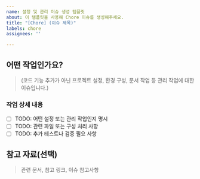 ```yaml
---
name: 설정 및 관리 이슈 생성 템플릿
about: 이 템플릿을 사용해 Chore 이슈를 생성해주세요.
title: "[Chore] (이슈 제목)"
labels: chore
assignees: ''

---
```


## 어떤 작업인가요?
> (코드 기능 추가가 아닌 프로젝트 설정, 환경 구성, 문서 작업 등 관리 작업에 대한 이슈입니다.)

### 작업 상세 내용
- [ ] TODO: 어떤 설정 또는 관리 작업인지 명시
- [ ] TODO: 관련 파일 또는 구성 처리 사항
- [ ] TODO: 추가 테스트나 검증 필요 사항

## 참고 자료(선택)
> 관련 문서, 참고 링크, 이슈 참고사항
